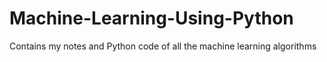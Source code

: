 # Machine-Learning-Using-Python
Contains my notes and Python code of all the machine learning algorithms

